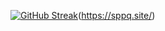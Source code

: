 [![GitHub Streak](https://streak-stats.demolab.com?user=sppqq&theme=dark&hide_border=true)](https://git.io/streak-stats)(https://sppq.site/)
